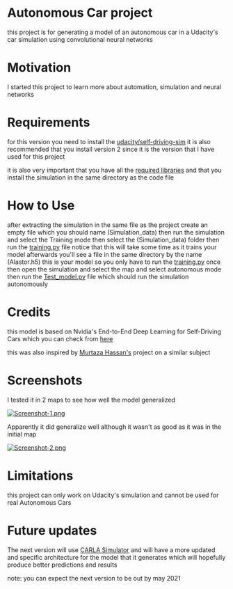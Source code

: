 # Autonomous Car project


this project is for generating a model of an autonomous car in a Udacity's car simulation using convolutional neural networks


# Motivation

I started this project to learn more about automation, simulation and neural networks

# Requirements

for this version you need to install the [udacity/self-driving-sim](https://github.com/udacity/self-driving-car-sim) it is also recommended that you install version 2 since it is the version that I have used for this project

it is also very important that you have all the [required libraries](https://github.com/UndeadZed/Equus/blob/main/git-Equus/requirements.txt) and that you install the simulation in the same directory as the code file

# How to Use

after extracting the simulation in the same file as the project create an empty file which you should name (Simulation_data) then run the simulation and select the Training mode
then select the (Simulation_data) folder then run the [training.py](https://github.com/UndeadZed/Equus/blob/main/git-Equus/training.py) file notice that this will take some time as it trains your model afterwards you'll see a file in the same directory by the name (Alastor.h5) this is your model so you only have to run the [training.py](https://github.com/UndeadZed/Equus/blob/main/git-Equus/training.py) once then open the simulation and select the map and select autonomous mode then run the [Test_model.py](https://github.com/UndeadZed/Equus/blob/main/git-Equus/Test_model.py) file which should run the simulation autonomously

# Credits

this model is based on Nvidia's End-to-End Deep Learning for Self-Driving Cars which you can check from [here](https://developer.nvidia.com/blog/deep-learning-self-driving-cars/)

this was also inspired by [Murtaza Hassan's](https://github.com/murtazahassan) project on a similar subject

# Screenshots
I tested it in 2 maps to see how well the model generalized

[![Screenshot-1.png](https://i.postimg.cc/C5CBnQX6/Screenshot-3.png)](https://postimg.cc/sGXDtwVp)

Apparently it did generalize well although it wasn't as good as it was in the initial map

[![Screenshot-2.png](https://i.postimg.cc/wvXTws21/Screenshot-4.png)](https://postimg.cc/ftbNLy6s)

# Limitations
this project can only work on Udacity's simulation and cannot be used for real Autonomous Cars


# Future updates

The next version will use [CARLA Simulator](https://carla.org/) and will have a more updated and specific architecture for the model that it generates which will hopefully produce better predictions and results

note: you can expect the next version to be out by may 2021


